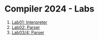 # Compiler 2024 - Labs

1. [Lab01: Interpreter](/lab01_interpreter/)
2. [Lab02: Parser](/lab02_parser/)
3. [Lab03/4: Parser](/lab03_parser/)

